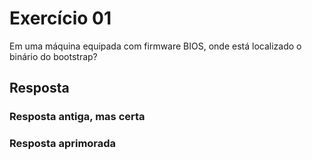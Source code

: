 # Exercício 01

Em uma máquina equipada com firmware BIOS, onde está localizado o binário do bootstrap?

## Resposta

### Resposta antiga, mas certa

### Resposta aprimorada
